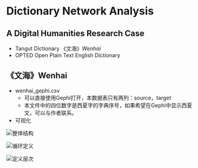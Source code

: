 # Dictionary Network Analysis

## A Digital Humanities Research Case

- Tangut Dictionary 《文海》*Wenhai*
- OPTED Open Plain Text English Dictionary

## 《文海》Wenhai 
- wenhai_gephi.csv
    - 可以直接使用Gephi打开，本数据表只有两列：source，target
    - 本文件中的四位数字是西夏字的字典序号，如果希望在Gephi中显示西夏文，可以与作者联系。
- 可视化

![整体结构](https://github.com/intersense/dictionary-network-analysis/blob/main/images/%E5%9B%BE1.jpg)

![循环定义](https://github.com/intersense/dictionary-network-analysis/blob/main/images/%E5%9B%BE3.jpg)

![定义层次](https://github.com/intersense/dictionary-network-analysis/blob/main/images/%E5%9B%BE4.jpg)